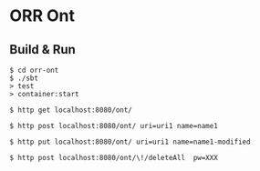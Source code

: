 # ORR Ont #

## Build & Run ##

```shell
$ cd orr-ont
$ ./sbt
> test
> container:start
```


```shell
$ http get localhost:8080/ont/

$ http post localhost:8080/ont/ uri=uri1 name=name1

$ http put localhost:8080/ont/ uri=uri1 name=name1-modified

$ http post localhost:8080/ont/\!/deleteAll  pw=XXX
```
